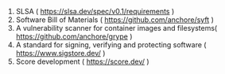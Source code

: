 1. SLSA ( https://slsa.dev/spec/v0.1/requirements )
2. Software Bill of Materials ( https://github.com/anchore/syft )
3. A vulnerability scanner for container images and filesystems( https://github.com/anchore/grype )
4. A standard for signing, verifying and protecting software ( https://www.sigstore.dev/ )
5. Score development ( https://score.dev/ )
